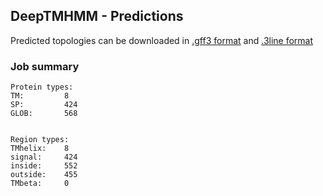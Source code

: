 ## DeepTMHMM - Predictions
Predicted topologies can be downloaded in [.gff3 format](TMRs.gff3) and [.3line format](predicted_topologies.3line)
### Job summary
```
Protein types:
TM:			8
SP:			424
GLOB:		568


Region types:
TMhelix:	8
signal:		424
inside:		552
outside:	455
TMbeta:		0
```
